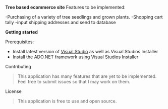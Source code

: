 **Tree based ecommerce site**
Features to be implemented:

-Purchasing of a variety of tree seedlings and grown plants.
-Shopping cart tally
-input shipping addresses and send to database

**Getting started**

Prerequisites:
- Install latest version of [Visual Studio](https://visualstudio.microsoft.com/downloads/) as well as Visual Studios Installer
- Install the ADO.NET framework using Visual Studios Installer

Contributing
  >This application has many features that are yet to be implemented. Feel free to submit issues   so that I may work on them.
  
License
  >This application is free to use and open source. 
